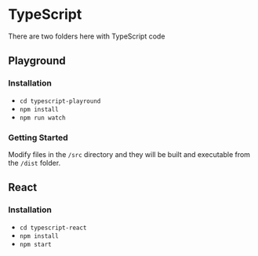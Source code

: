 # TypeScript

There are two folders here with TypeScript code

## Playground
### Installation
- `cd typescript-playround`
- `npm install`
- `npm run watch`

### Getting Started
Modify files in the `/src` directory and they will be built and executable from the `/dist` folder.

## React
### Installation
- `cd typescript-react`
- `npm install`
- `npm start`